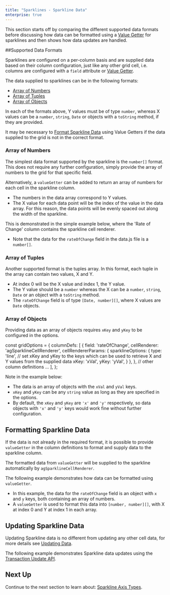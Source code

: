 ```yaml
---
title: "Sparklines - Sparkline Data"
enterprise: true
---
```


This section starts off by comparing the different supported data formats before discussing how data can be formatted
using a [Value Getter](/value-getters/) for sparklines and then shows how data updates are handled.

##Supported Data Formats

Sparklines are configured on a per-column basis and are supplied data based on their column configuration, just like any
other grid cell, i.e. columns are configured with a `field` attribute or [Value Getter](/value-getters/).

The data supplied to sparklines can be in the following formats:

- [Array of Numbers](/sparklines-data/#array-of-numbers)
- [Array of Tuples](/sparklines-data/#array-of-tuples)
- [Array of Objects](/sparklines-data/#array-of-objects)

In each of the formats above, Y values must be of type `number`, whereas X values can be a `number`, `string`, `Date` or
objects with a `toString` method, if they are provided.

It may be necessary to [Format Sparkline Data](/sparklines-data/#formatting-sparkline-data) using Value Getters if the data
supplied to the grid is not in the correct format.

### Array of Numbers

The simplest data format supported by the sparkline is the `number[]` format. This does not require any further
configuration, simply provide the array of numbers to the grid for that specific field.

Alternatively, a `valueGetter` can be added to return an array of numbers for each cell in the sparkline column.

- The numbers in the data array correspond to Y values.
- The X value for each data point will be the index of the value in the data array. For this reason, the data points will be evenly spaced out along the width of the sparkline.

This is demonstrated in the simple example below, where the 'Rate of Change' column contains the sparkline cell renderer.
- Note that the data for the `rateOfChange` field in the data.js file is a `number[]`.

<grid-example title='Sparkline Data - Array of Numbers' name='sparkline-data-number-array' type='generated' options='{ "enterprise": true, "exampleHeight": 503, "modules": ["clientside", "sparklines"] }'></grid-example>

### Array of Tuples

Another supported format is the tuples array. In this format, each tuple in the array can contain two values, X and Y.

- At index 0 will be the X value and index 1, the Y value.
- The Y value should be a `number` whereas the X can be a `number`, `string`, `Date` or an object with a `toString` method.
- The `rateOfChange` field is of type `[Date, number][]`, where X values are `Date` objects.

<grid-example title='Sparkline Data - Array of Tuples' name='sparkline-data-tuple-array' type='generated' options='{ "enterprise": true, "exampleHeight": 503, "modules": ["clientside", "sparklines"] }'></grid-example>

### Array of Objects

Providing data as an array of objects requires `xKey` and `yKey` to be configured in the options.

<snippet>
const gridOptions = {
    columnDefs: [
        {
            field: 'rateOfChange',
            cellRenderer: 'agSparklineCellRenderer',
            cellRendererParams: {
                sparklineOptions: {
                    type: 'line',
                    // set xKey and yKey to the keys which can be used to retrieve X and Y values from the supplied data
                    xKey: 'xVal',
                    yKey: 'yVal',
                }
            },
        },
        // other column definitions ...
    ],
};
</snippet>

Note in the example below:

- The data is an array of objects with the `xVal` and `yVal` keys.
- `xKey` and `yKey` can be any `string` value as long as they are specified in the options.
- By default, the `xKey` and `yKey` are `'x'` and `'y'` respectively, so data objects with `'x'` and `'y'` keys would work fine without further configuration.

<grid-example title='Sparkline Data - Array of Objects' name='sparkline-data-object-array' type='generated' options='{ "enterprise": true, "exampleHeight": 503, "modules": ["clientside", "sparklines"] }'></grid-example>

## Formatting Sparkline Data

If the data is not already in the required format, it is possible to provide `valueGetter` in the column definitions to format and supply data to the sparkline column.

The formatted data from `valueGetter` will be supplied to the sparkline automatically by `agSparklineCellRenderer`.

The following example demonstrates how data can be formatted using `valueGetter`.

- In this example, the data for the `rateOfChange` field is an object with `x` and `y` keys, both containing an array of numbers.
- A `valueGetter` is used to format this data into `[number, number][]`, with X at index 0 and Y at index 1 in each array.

<grid-example title='Formatting Sparkline Data' name='formatting-sparkline-data' type='generated' options='{ "enterprise": true, "exampleHeight": 503, "modules": ["clientside", "sparklines"] }'></grid-example>

## Updating Sparkline Data

Updating Sparkline data is no different from updating any other cell data, for more details see 
[Updating Data](/data-update/).

The following example demonstrates Sparkline data updates using the [Transaction Update API](/data-update-transactions/#transaction-update-api).

<grid-example title='Sparkline Data Updates' name='sparkline-data-updates' type='generated' options='{ "enterprise": true, "exampleHeight": 590, "modules": ["clientside", "sparklines"] }'></grid-example>

## Next Up

Continue to the next section to learn about: [Sparkline Axis Types](/sparklines-axis-types/).
